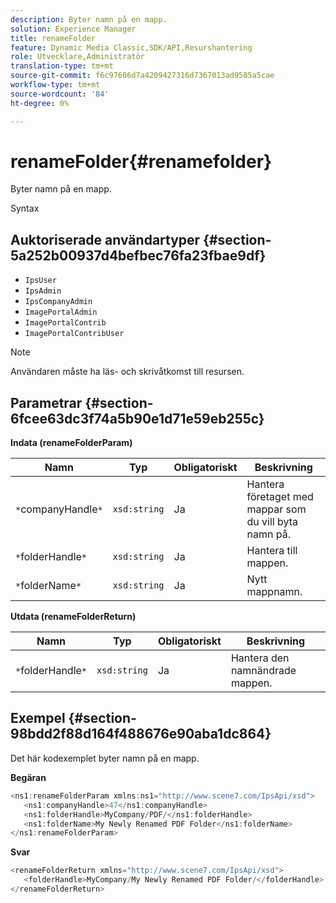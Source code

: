 ```yaml
---
description: Byter namn på en mapp.
solution: Experience Manager
title: renameFolder
feature: Dynamic Media Classic,SDK/API,Resurshantering
role: Utvecklare,Administratör
translation-type: tm+mt
source-git-commit: f6c97606d7a4209427316d7367013ad9585a5cae
workflow-type: tm+mt
source-wordcount: '84'
ht-degree: 0%

---
```



# renameFolder{#renamefolder}

Byter namn på en mapp.

Syntax

## Auktoriserade användartyper {#section-5a252b00937d4befbec76fa23fbae9df}

* `IpsUser`
* `IpsAdmin`
* `IpsCompanyAdmin`
* `ImagePortalAdmin`
* `ImagePortalContrib`
* `ImagePortalContribUser`

>[!NOTE]
>
>Användaren måste ha läs- och skrivåtkomst till resursen.

## Parametrar {#section-6fcee63dc3f74a5b90e1d71e59eb255c}

**Indata (renameFolderParam)**

| Namn | Typ | Obligatoriskt | Beskrivning |
|---|---|---|---|
| `*`companyHandle`*` | `xsd:string` | Ja | Hantera företaget med mappar som du vill byta namn på. |
| `*`folderHandle`*` | `xsd:string` | Ja | Hantera till mappen. |
| `*`folderName`*` | `xsd:string` | Ja | Nytt mappnamn. |

**Utdata (renameFolderReturn)**

| Namn | Typ | Obligatoriskt | Beskrivning |
|---|---|---|---|
| `*`folderHandle`*` | `xsd:string` | Ja | Hantera den namnändrade mappen. |

## Exempel {#section-98bdd2f88d164f488676e90aba1dc864}

Det här kodexemplet byter namn på en mapp.

**Begäran**

```java
<ns1:renameFolderParam xmlns:ns1="http://www.scene7.com/IpsApi/xsd">
   <ns1:companyHandle>47</ns1:companyHandle>
   <ns1:folderHandle>MyCompany/PDF/</ns1:folderHandle>
   <ns1:folderName>My Newly Renamed PDF Folder</ns1:folderName>
</ns1:renameFolderParam>
```

**Svar**

```java
<renameFolderReturn xmlns="http://www.scene7.com/IpsApi/xsd">
   <folderHandle>MyCompany/My Newly Renamed PDF Folder/</folderHandle>
</renameFolderReturn>
```

